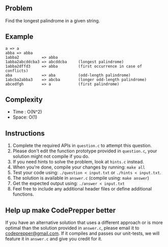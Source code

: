 Problem
-------
Find the longest palindrome in a given string.

Example
-------
    a => a
    abba => abba
    1abba2          => abba
    1abba2abcddcba3 => abcddcba     (longest palindrome)
    1abba2dffd3     => abba         (first occurrence in case of conflicts)
    aba             => aba          (odd-length palindrome)
    1abcba2abba3    => abcba        (longer odd-length palindrome)
    abcedfgh        => a            (first palindrome)

Complexity
----------
- Time : O(N^2)
- Space: O(1)

Instructions
------------
1. Complete the required APIs in `question.c` to attempt this question.
2. Please don't edit the function prototype provided in `question.c`, your
   solution might not compile if you do.
3. If you need hints to solve the problem, look at `hints.c` instead.
4. When you're done, compile your changes by running: `make all`
5. Test your code using: `./question < input.txt` or `./hints < input.txt`.
6. The solution is available in `answer.c` (compile using: `make answer`)
7. Get the expected output using: `./answer < input.txt`
8. Feel free to include any additional header files or define additional
  functions.

Help up make CodePrepper better
-------------------------------
If you have an alternative solution that uses a different approach or is more
optimal than the solution provided in `answer.c`, please email it to
<codeprepper@gmail.com>. If it compiles and passes our unit-tests, we will
feature it in `answer.c` and give you credit for it.
